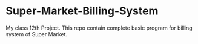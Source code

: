 # Super-Market-Billing-System
My class 12th Project. This repo contain complete basic program for billing system of Super Market.
